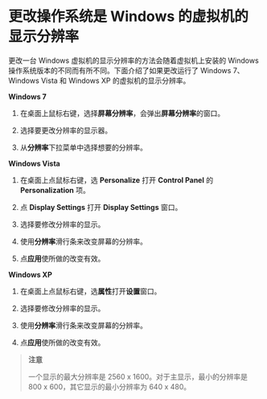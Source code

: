 # 更改操作系统是 Windows 的虚拟机的显示分辨率

更改一台 Windows 虚拟机的显示分辨率的方法会随着虚拟机上安装的 Windows 操作系统版本的不同而有所不同。下面介绍了如果更改运行了 Windows 7、Windows Vista 和 Windows XP 的虚拟机的显示分辨率。<br/>

**Windows 7**

1. 在桌面上鼠标右键，选择**屏幕分辨率**，会弹出**屏幕分辨率**的窗口。

2. 选择要更改分辨率的显示器。

3. 从**分辨率**下拉菜单中选择想要的分辨率。

**Windows Vista**

1. 在桌面上点鼠标右键，选 **Personalize** 打开 **Control Panel** 的 **Personalization** 项。

2. 点 **Display Settings** 打开 **Display Settings** 窗口。

3. 选择要修改分辨率的显示。

4. 使用**分辨率**滑行条来改变屏幕的分辨率。

5. 点**应用**使所做的改变有效。

**Windows XP**

1. 在桌面上点鼠标右键，选**属性**打开**设置**窗口。

2. 选择要修改分辨率的显示。

3. 使用**分辨率**滑行条来改变屏幕的分辨率。

4. 点**应用**使所做的改变有效。

> **注意**
>
> 一个显示的最大分辨率是 2560 x 1600。对于主显示，最小的分辨率是 800 x 600，其它显示的最小分辨率为 640 x 480。
